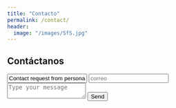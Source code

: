 ```yaml
---
title: "Contacto"
permalink: /contact/
header:
  image: "/images/SfS.jpg"
---
```


<div id="contact">
        <h2>Contáctanos</h2>
        <div id="contact-form">
                <form action="https://formspree.io/meqrblpk" method="POST">
                <input type="text" name="_nombre" placeholder="Nombre completo" value="Contact request from personal website" />
                <input type="email" name="_replyto" placeholder="correo" required>
                <textarea name="message" placeholder="Type your message" required></textarea>
                <button type="submit">Send</button>
            </form>
        </div>
    </div>
